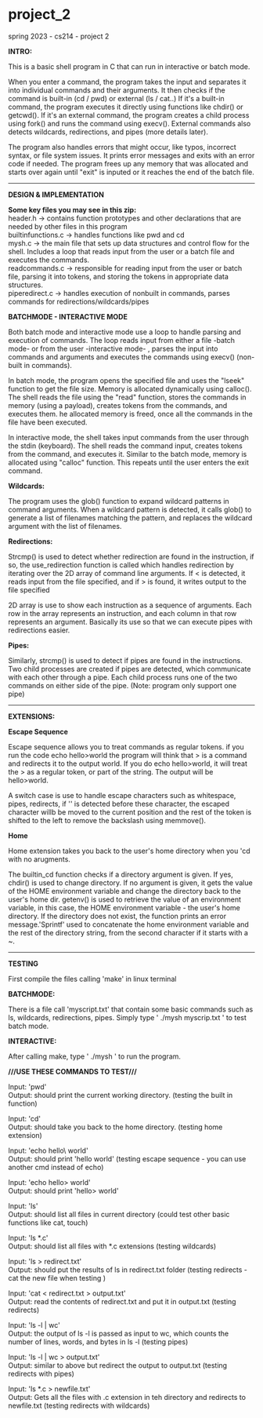 # project_2
spring 2023 - cs214 - project 2


**INTRO:** 

This is a basic shell program in C that can run in interactive or batch mode. 

When you enter a command, the program takes the input and separates it into individual commands and their arguments. It then checks if the command is built-in (cd / pwd) or external (ls / cat..)  If it's a built-in command, the program executes it directly using functions like chdir() or getcwd(). If it's an external command, the program creates a child process using fork() and runs the command using execv(). External commands also detects wildcards, redirections, and pipes (more details later).

The program also handles errors that might occur, like typos, incorrect syntax, or file system issues. It prints error messages and exits with an error code if needed. The program frees up any memory that was allocated and starts over again until "exit" is inputed or it reaches the end of the batch file.

<hr>

**DESIGN & IMPLEMENTATION**

**Some key files you may see in this zip:** </br>
header.h -> contains function prototypes and other declarations that are needed by other files in this program  </br>
builtinfunctions.c -> handles functions like pwd and cd </br>
mysh.c -> the main file that sets up data structures and control flow for the shell. Includes a loop that reads input from the user or a batch file and executes the commands.  </br>
readcommands.c -> responsible for reading input from the user or batch file, parsing it into tokens, and storing the tokens in appropriate data structures. </br>
piperedirect.c -> handles execution of nonbuilt in commands, parses commands for redirections/wildcards/pipes </br>


**BATCHMODE - INTERACTIVE MODE**

Both batch mode and interactive mode use a loop to handle parsing and execution of commands. The loop reads input from either a file -batch mode- or from the user -interactive mode- , parses the input into commands and arguments and executes the commands using execv() (non-built in commands).

In batch mode, the program opens the specified file and uses the "lseek" function to get the file size. Memory is allocated dynamically using calloc(). The shell reads the file using the "read" function, stores the commands in memory (using a payload), creates tokens from the commands, and executes them. he allocated memory is freed, once all the commands in the file have been executed.

In interactive mode, the shell takes input commands from the user through the stdin (keyboard). The shell reads the command input, creates tokens from the command, and executes it. Similar to the batch mode, memory is allocated using "calloc" function. This repeats until the user enters the exit command.


**Wildcards:**

The program uses the glob() function to expand wildcard patterns in command arguments. When a wildcard pattern is detected, it calls glob() to generate a list of filenames matching the pattern, and replaces the wildcard argument with the list of filenames.


**Redirections:**

Strcmp() is used to detect whether redirection are found in the instruction, if so, the use_redirection function is called which handles redirection by iterating over the 2D array of command line arguments. If < is detected, it reads input from the file specified, and if > is found, it writes output to the file specified

2D array is use to show each instruction as a sequence of arguments. Each row in the array represents an instruction, and each column in that row represents an argument. Basically its use so that we can execute pipes with redirections easier.

**Pipes:**

Similarly, strcmp() is used to detect if pipes are found in the instructions. Two child processes are created if pipes are detected, which communicate with each other through a pipe. Each child process runs one of the two commands on either side of the pipe. (Note: program only support one pipe)

<hr> 

**EXTENSIONS:**

**Escape Sequence** 

Escape sequence allows you to treat commands as regular tokens. if you run the code echo hello>world the program will think that > is a command and redirects it to the output world. If you do echo hello\>world, it will treat the > as a regular token, or part of the string. The output will be hello>world.

A switch case is use to handle escape characters such as whitespace, pipes, redirects, if '\' is detected before these character, the escaped character willb be moved to the current position and the rest of the token is shifted to the left to remove the backslash using memmove().

**Home**

Home extension  takes you back to the user's home directory when you 'cd with no arugments.

The builtin_cd function checks if a directory argument is given. If yes, chdir() is used to change directory. If no argument is given, it gets the value of the HOME environment variable and change the directory back to the user's home dir. getenv() is used to retrieve the value of an environment variable, in this case, the HOME environment variable - the user's home directory. If the directory does not exist, the function prints an error message.'Sprintf' used to concatenate the home environment variable and the rest of the directory string, from the second character if it starts with a ~. 


<hr>

**TESTING**

First compile the files calling 'make' in linux terminal

**BATCHMODE:**

There is a file call 'myscript.txt' that contain some basic commands such as ls, wildcards, redirections, pipes. Simply type ' ./mysh myscrip.txt ' to test batch mode.


**INTERACTIVE:**

After calling make, type ' ./mysh ' to run the program.

**///USE THESE COMMANDS TO TEST///** <br />

Input: 'pwd' 
<br>Output: should print the current working directory. (testing the built in function)

Input: 'cd' 
<br>Output: should take you back to the home directory. (testing home extension)

Input: 'echo hello\ world' 
<br>Output: should print 'hello world' (testing escape sequence - you can use another cmd instead of echo)

Input: 'echo hello\> world' 
<br>Output: should print 'hello> world'

Input: 'ls' 
<br>Output: should list all files in current directory (could test other basic functions like cat, touch)

Input: 'ls *.c'
<br>Output: should list all files with *.c extensions (testing wildcards)

Input: 'ls > redirect.txt'
<br>Output: should put the results of ls in redirect.txt folder (testing redirects -cat the new file when testing )

Input: 'cat < redirect.txt > output.txt'
<br>Output: read the contents of redirect.txt and put it in output.txt (testing redirects)

Input: 'ls -l | wc'
<br>Output: the output of ls -l is passed as input to wc, which counts the number of lines, words, and bytes in ls -l (testing pipes)

Input: 'ls -l | wc > output.txt'
<br>Output: similar to above but redirect the output to output.txt (testing redirects with pipes)

Input: 'ls *.c > newfile.txt'
<br>Output: Gets all the files with .c extension in teh directory and redirects to newfile.txt (testing redirects with wildcards)







